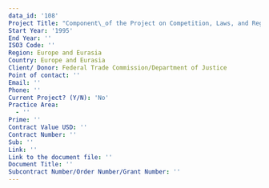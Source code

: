 ```yaml
---
data_id: '108'
Project Title: "Component\_of the Project on Competition, Laws, and Regulations"
Start Year: '1995'
End Year: ''
ISO3 Code: ''
Region: Europe and Eurasia
Country: Europe and Eurasia
Client/ Donor: Federal Trade Commission/Department of Justice
Point of contact: ''
Email: ''
Phone: ''
Current Project? (Y/N): 'No'
Practice Area:
  - ''
Prime: ''
Contract Value USD: ''
Contract Number: ''
Sub: ''
Link: ''
Link to the document file: ''
Document Title: ''
Subcontract Number/Order Number/Grant Number: ''
---
```

